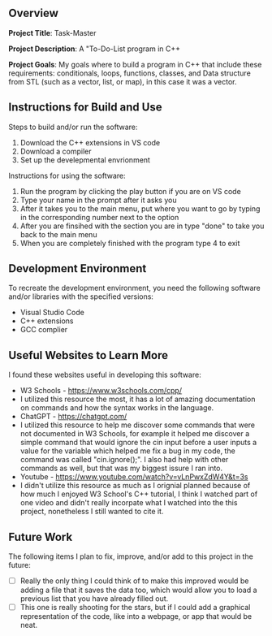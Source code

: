 ## Overview

**Project Title**: Task-Master

**Project Description**: A "To-Do-List program in C++

**Project Goals**: My goals where to build a program in C++ that include these requirements: conditionals, loops, functions, classes, and Data structure from STL (such as a vector, list, or map), in this case it was a vector.

## Instructions for Build and Use

Steps to build and/or run the software:

1. Download the C++ extensions in VS code
2. Download a compiler
3. Set up the develepmental envrionment

Instructions for using the software:

1. Run the program by clicking the play button if you are on VS code
2. Type your name in the prompt after it asks you
3. After it takes you to the main menu, put where you want to go by typing in the corresponding number next to the option
4. After you are finsihed with the section you are in type "done" to take you back to the main menu
5. When you are completely finished with the program type 4 to exit 

## Development Environment 

To recreate the development environment, you need the following software and/or libraries with the specified versions:

* Visual Studio Code
* C++ extensions
* GCC complier

## Useful Websites to Learn More

I found these websites useful in developing this software:

* W3 Schools - https://www.w3schools.com/cpp/
*   I utilized this resource the most, it has a lot of amazing documentation on commands and how the syntax works in the language.
* ChatGPT - https://chatgpt.com/
*   I utilized this resource to help me discover some commands that were not documented in W3 Schools, for example it helped me discover a simple command that would ignore the cin input before a user inputs a value for the variable which helped me fix a bug in my code, the command was called "cin.ignore();". I also had help with other commands as well, but that was my biggest issure I ran into.
* Youtube - https://www.youtube.com/watch?v=vLnPwxZdW4Y&t=3s
*   I didn't utilize this resource as much as I orignial planned because of how much I enjoyed W3 School's C++ tutorial, I think I watched part of one video and didn't really incorpate what I watched into the this project, nonetheless I still wanted to cite it.

## Future Work

The following items I plan to fix, improve, and/or add to this project in the future:

* [ ] Really the only thing I could think of to make this improved would be adding a file that it saves the data too, which would allow you to load a previous list that you have already filled out.
* [ ] This one is really shooting for the stars, but if I could add a graphical representation of the code, like into a webpage, or app that would be neat.
